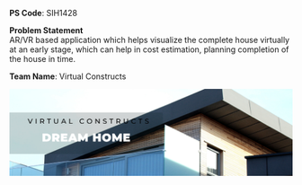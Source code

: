 <b>PS Code</b>: SIH1428​

<b>Problem Statement</b><br>
AR/VR based application which helps visualize the complete house virtually at an early stage, which can help in cost estimation, planning completion of the house in time.​

<b>Team Name</b>: Virtual Constructs


![Virtual Constructs](https://raw.githubusercontent.com/Raghav-upes/VirtualConstructs/main/HomeBuilder/Website%20-%20frontend/VIRTUAL%20CONSTRUCTS%20DREAM%20HOME%20URBAN%20HOUSE%20Building%20Tomorrow%2C%20Today%20ARVR%20Construction%20Planning%20Solutions.png)
